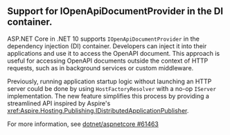 ## Support for IOpenApiDocumentProvider in the DI container.

ASP.NET Core in .NET 10 supports `IOpenApiDocumentProvider` in the dependency injection (DI) container. Developers can inject it into their applications and use it to access the OpenAPI document. This approach is useful for accessing OpenAPI documents outside the context of HTTP requests, such as in background services or custom middleware.

Previously, running application startup logic without launching an HTTP server could be done by using `HostFactoryResolver` with a no-op `IServer` implementation. The new feature simplifies this process by providing a streamlined API inspired by Aspire's <xref:Aspire.Hosting.Publishing.IDistributedApplicationPublisher>.

For more information, see [dotnet/aspnetcore #61463](https://github.com/dotnet/aspnetcore/pull/61463)

